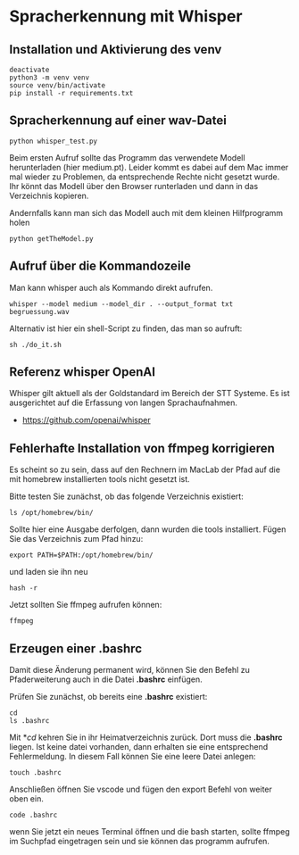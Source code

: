 # Spracherkennung mit Whisper

## Installation und Aktivierung des venv


```
deactivate
python3 -m venv venv
source venv/bin/activate
pip install -r requirements.txt

```

## Spracherkennung auf einer wav-Datei

```
python whisper_test.py

```

Beim ersten Aufruf sollte das Programm das verwendete Modell herunterladen (hier medium.pt). Leider kommt es dabei auf dem Mac immer mal wieder zu Problemen, da entsprechende Rechte nicht gesetzt wurde. Ihr könnt das Modell über den Browser runterladen und dann in das Verzeichnis kopieren.

Andernfalls kann man sich das Modell auch mit dem kleinen Hilfprogramm holen

```
python getTheModel.py

```


## Aufruf über die Kommandozeile

Man kann whisper auch als Kommando direkt aufrufen. 

```
whisper --model medium --model_dir . --output_format txt begruessung.wav

```

Alternativ ist hier ein shell-Script zu finden, das man so aufruft:

```
sh ./do_it.sh

```

## Referenz whisper OpenAI

Whisper gilt aktuell als der Goldstandard im Bereich der STT Systeme. Es ist ausgerichtet auf die Erfassung von langen Sprachaufnahmen. 

- https://github.com/openai/whisper


## Fehlerhafte Installation von ffmpeg korrigieren

Es scheint so zu sein, dass auf den Rechnern im MacLab der Pfad auf die mit homebrew installierten tools nicht gesetzt ist.

Bitte testen Sie zunächst, ob das folgende Verzeichnis existiert:

```
ls /opt/homebrew/bin/

```

Sollte hier eine Ausgabe derfolgen, dann wurden die tools installiert. Fügen Sie das Verzeichnis zum Pfad hinzu:


```
export PATH=$PATH:/opt/homebrew/bin/

```

und laden sie ihn neu


```
hash -r

```

Jetzt sollten Sie ffmpeg aufrufen können: 

```
ffmpeg

```

## Erzeugen einer .bashrc

Damit diese Änderung permanent wird, können Sie den Befehl zu Pfaderweiterung auch in die Datei **.bashrc**
einfügen.

Prüfen Sie zunächst, ob bereits eine **.bashrc** existiert:

```
cd
ls .bashrc

```

Mit **cd* kehren Sie in ihr Heimatverzeichnis zurück. Dort muss die **.bashrc** liegen.
Ist keine datei vorhanden, dann erhalten sie eine entsprechend Fehlermeldung. In diesem Fall
können Sie eine leere Datei anlegen:


```
touch .bashrc

```

Anschließen öffnen Sie vscode und fügen den export Befehl von weiter oben ein.

```
code .bashrc

```

wenn Sie jetzt ein neues Terminal öffnen und die bash starten, sollte ffmpeg im
Suchpfad eingetragen sein und sie können das programm aufrufen.















  

